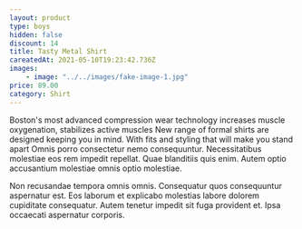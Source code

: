 ```yaml
---
layout: product
type: boys
hidden: false
discount: 14
title: Tasty Metal Shirt
careatedAt: 2021-05-10T19:23:42.736Z
images:
    - image: "../../images/fake-image-1.jpg"
price: 89.00
category: Shirt
---
```

Boston's most advanced compression wear technology increases muscle oxygenation, stabilizes active muscles
New range of formal shirts are designed keeping you in mind. With fits and styling that will make you stand apart
Omnis porro consectetur nemo consequuntur. Necessitatibus molestiae eos rem impedit repellat. Quae blanditiis quis enim. Autem optio accusantium molestiae omnis optio molestiae.
 Non recusandae tempora omnis omnis. Consequatur quos consequuntur aspernatur est. Eos laborum et explicabo molestias labore dolorem cupiditate consequatur. Autem tenetur impedit sit fuga provident et. Ipsa occaecati aspernatur corporis.
